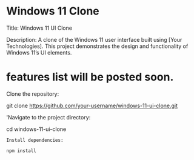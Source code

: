 # Windows 11 Clone


Title: Windows 11 UI Clone

Description:
A clone of the Windows 11 user interface built using [Your Technologies]. This project demonstrates the design and functionality of Windows 11’s UI elements.

# features list will be posted soon.

Clone the repository:

git clone https://github.com/your-username/windows-11-ui-clone.git

'Navigate to the project directory:

cd windows-11-ui-clone

    Install dependencies:

    npm install
